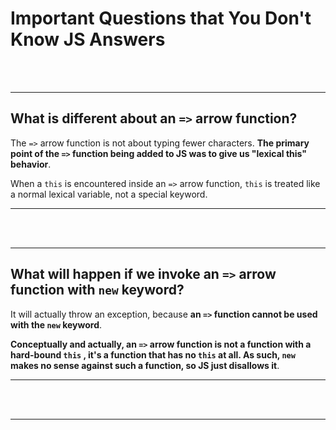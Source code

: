 # Important Questions that You Don't Know JS Answers

<br><br>

---

## What is different about an `=>` arrow function?

The `=>` arrow function is not about typing fewer characters. **The primary point of the `=>` function being added to JS was to give us "lexical this" behavior**.

When a `this` is encountered inside an `=>` arrow function, `this` is treated like a normal lexical variable, not a special keyword.

---

<br><br>

---

## What will happen if we invoke an `=>` arrow function with `new` keyword?

It will actually throw an exception, because **an `=>` function cannot be used with the `new` keyword**.

**Conceptually and actually, an `=>` arrow function is not a function with a hard-bound `this` , it's a function that has no `this` at all. As such, `new` makes no sense against such a function, so JS just disallows it**.

---

<br><br>

---
